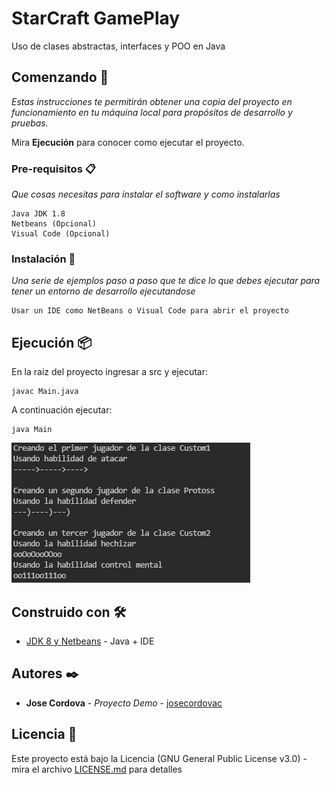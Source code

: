 # StarCraft GamePlay

Uso de clases abstractas, interfaces y POO en Java

## Comenzando 🚀

_Estas instrucciones te permitirán obtener una copia del proyecto en funcionamiento en tu máquina local para propósitos de desarrollo y pruebas._

Mira **Ejecución** para conocer como ejecutar el proyecto.


### Pre-requisitos 📋

_Que cosas necesitas para instalar el software y como instalarlas_

```
Java JDK 1.8
Netbeans (Opcional)
Visual Code (Opcional)
```

### Instalación 🔧

_Una serie de ejemplos paso a paso que te dice lo que debes ejecutar para tener un entorno de desarrollo ejecutandose_

```
Usar un IDE como NetBeans o Visual Code para abrir el proyecto
```

## Ejecución 📦

En la raiz del proyecto ingresar a src y ejecutar:
```
javac Main.java
```

A continuación ejecutar:
```
java Main
```

![alt text](https://github.com/josecordovac/StarCraft/blob/main/ejecucion.png?raw=true)

## Construido con 🛠️

* [JDK 8 y Netbeans](https://www.oracle.com/technetwork/java/javase/downloads/jdk-netbeans-jsp-3413139-esa.html) - Java + IDE


## Autores ✒️

* **Jose Cordova** - *Proyecto Demo* - [josecordovac](https://github.com/josecordovac/)


## Licencia 📄

Este proyecto está bajo la Licencia (GNU General Public License v3.0) - mira el archivo [LICENSE.md](LICENSE) para detalles
